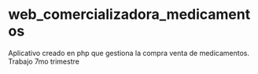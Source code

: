 # web_comercializadora_medicamentos
Aplicativo creado en php que gestiona la compra venta de medicamentos. Trabajo 7mo trimestre
